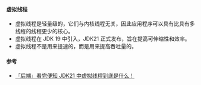 #### 虚拟线程

- 虚拟线程是轻量级的，它们与内核线程无关，因此应用程序可以具有比具有多线程的线程更少的核心。
- 虚拟线程在 JDK 19 中引入，JDK21 正式发布，旨在提高可伸缩性和效率。
- 虚拟线程不是用来提速的，而是用来提高吞吐量的。

#### 参考

- [「后端」看完便知 JDK21 中虚拟线程到底是什么！](https://zhuanlan.zhihu.com/p/659965075)
